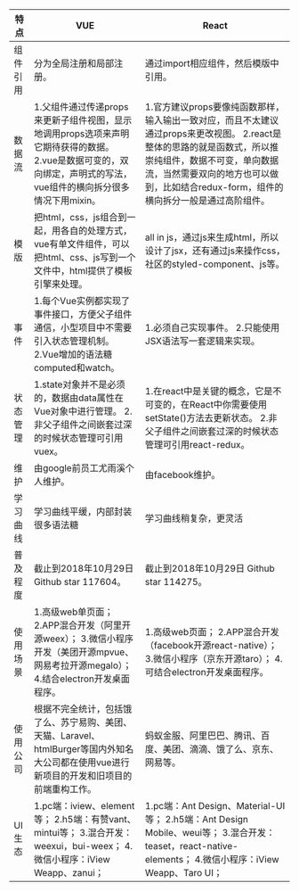 ##   

| 特点     | VUE                                                          | React                                                        |
| -------- | ------------------------------------------------------------ | ------------------------------------------------------------ |
| 组件引用 | 分为全局注册和局部注册。                                     | 通过import相应组件，然后模版中引用。                         |
| 数据流   | 1.父组件通过传递props来更新子组件视图，显示地调用props选项来声明它期待获得的数据。  2.vue是数据可变的，双向绑定，声明式的写法，vue组件的横向拆分很多情况下用mixin。 | 1.官方建议props要像纯函数那样，输入输出一致对应，而且不太建议通过props来更改视图。  2.react是整体的思路的就是函数式，所以推崇纯组件，数据不可变，单向数据流，当然需要双向的地方也可以做到，比如结合redux-form，组件的横向拆分一般是通过高阶组件。 |
| 模版     | 把html，css，js组合到一起，用各自的处理方式，vue有单文件组件，可以把html、css、js写到一个文件中，html提供了模板引擎来处理。 | all in js，通过js来生成html，所以设计了jsx，还有通过js来操作css，社区的styled-component、js等。 |
| 事件     | 1.每个Vue实例都实现了事件接口，方便父子组件通信，小型项目中不需要引入状态管理机制。  2.Vue增加的语法糖computed和watch。 | 1.必须自己实现事件。  2.只能使用JSX语法写一套逻辑来实现。    |
| 状态管理 | 1.state对象并不是必须的，数据由data属性在Vue对象中进行管理。  2.非父子组件之间嵌套过深的时候状态管理可引用vuex。 | 1.在react中是关键的概念，它是不可变的，在React中你需要使用setState()方法去更新状态。  2.非父子组件之间嵌套过深的时候状态管理可引用react-redux。 |
| 维护     | 由google前员工尤雨溪个人维护。                               | 由facebook维护。                                             |
| 学习曲线 | 学习曲线平缓，内部封装很多语法糖                             | 学习曲线稍复杂，更灵活                                       |
| 普及程度 | 截止到2018年10月29日 Github star 117604。                    | 截止到2018年10月29日 Github star 114275。                    |
| 使用场景 | 1.高级web单页面； 2.APP混合开发（阿里开源weex）； 3.微信小程序开发（美团开源mpvue、网易考拉开源megalo）； 4.结合electron开发桌面程序。 | 1.高级web页面； 2.APP混合开发（facebook开源react-native）； 3.微信小程序（京东开源taro）； 4.可结合electron开发桌面程序。 |
| 使用公司 | 根据不完全统计，包括饿了么、苏宁易购、美团、天猫、Laravel、htmlBurger等国内外知名大公司都在使用vue进行新项目的开发和旧项目的前端重构工作。 | 蚂蚁金服、阿里巴巴、腾讯、百度、美团、滴滴、饿了么、京东、网易等。 |
| UI生态   | 1.pc端：iview、element等； 2.h5端：有赞vant、mintui等； 3.混合开发：weexui，bui-weex； 4.微信小程序：iView Weapp、zanui； | 1.pc端：Ant Design、Material-UI等； 2.h5端：Ant Design Mobile、weui等； 3.混合开发：teaset，react-native-elements； 4.微信小程序：iView Weapp、Taro UI； |